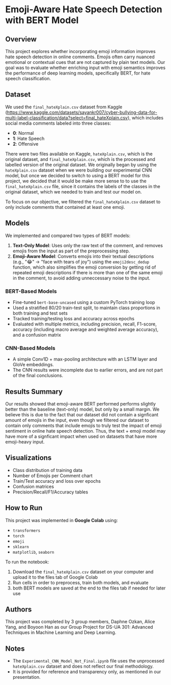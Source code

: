 # Emoji-Aware Hate Speech Detection with BERT Model

## Overview

This project explores whether incorporating emoji information improves hate speech detection in online comments. Emojis often carry nuanced emotional or contextual cues that 
are not captured by plain text models. Our goal was to evaluate whether enriching input with emoji semantics improves the performance of deep learning models, specifically BERT, for hate speech classification.

## Dataset

We used the `final_hateXplain.csv` dataset from Kaggle (https://www.kaggle.com/datasets/sayankr007/cyber-bullying-data-for-multi-label-classification/data?select=final_hateXplain.csv), 
which includes social media comments labeled into three classes:
- **0**: Normal
- **1**: Hate Speech
- **2**: Offensive

There were two files available on Kaggle, `hateXplain.csv`, which is the original dataset, and `final_hateXplain.csv`, which is the processed and labelled version of the 
original dataset. We originally began by using the `hateXplain.csv` dataset when we were building our experimental CNN model, but once we decided to switch to using a BERT 
model for this project, we decided that it would be make more sense to to use the `final_hateXplain.csv` file, since it contains the labels of the classes in the original 
dataset, which we needed to train and test our model on. 

To focus on our objective, we filtered the `final_hateXplain.csv` dataset to only include comments that contained at least one emoji.

## Models

We implemented and compared two types of BERT models:
1. **Text-Only Model**: Uses only the raw text of the comment, and removes emojis from the input as part of the preprocessing step.
2. **Emoji-Aware Model**: Converts emojis into their textual descriptions (e.g., "😂" → "face with tears of joy") using the `emoji2desc_dedup` function, which also simplifies
the emoji conversion by getting rid of repeated emoji descriptions if there is more than one of the same emoji in the comment, to avoid adding unneccessary noise to the input.

### BERT-Based Models
- Fine-tuned `bert-base-uncased` using a custom PyTorch training loop
- Used a stratified 80/20 train-test split, to maintain class proportions in both training and test sets
- Tracked training/testing loss and accuracy across epochs
- Evaluated with multiple metrics, including precision, recall, F1-score, accuracy (including macro average and weighted average accuracy), and a confusion matrix

### CNN-Based Models
- A simple Conv1D + max-pooling architecture with an LSTM layer and GloVe embeddings.
- The CNN results were incomplete due to earlier errors, and are not part of the final conclusions.

## Results Summary

Our results showed that emoji-aware BERT performed performs slightly better than the baseline (text-only) model, but only by a small margin. We believe this is due to the fact 
that our dataset did not contain a signficant amount of emojis in the input, even though we filtered our dataset to contain only comments that include emojis to truly test the 
impact of emoji sentiment in online hate speech detection. Thus, the text + emoji model may have more of a signficant impact when used on datasets that have more emoji-heavy input.

## Visualizations

- Class distribution of training data
- Number of Emojis per Comment chart
- Train/Test accuracy and loss over epochs
- Confusion matrices
- Precision/Recall/F1/Accuracy tables


## How to Run

This project was implemented in **Google Colab** using:
- `transformers`
- `torch`
- `emoji`
- `sklearn`
- `matplotlib`, `seaborn`

To run the notebook:
1. Download the `final_hateXplain.csv` dataset on your computer and upload it to the files tab of Google Colab
2. Run cells in order to preprocess, train both models, and evaluate
3. both BERT models are saved at the end to the files tab if needed for later use

## Authors

This project was completed by 3 group members, Daphne Ozkan, Alice Yang, and Boyoon Han as our Group Project for DS-UA 301: Advanced Techniques in Machine Learning 
and Deep Learning.

## Notes

- The `Experimental_CNN_Model_Not_Final.ipynb` file uses the unprocessed `hateXplain.csv` dataset and does not reflect our final methodology.
- It is provided for reference and transparency only, as mentioned in our presentation.
